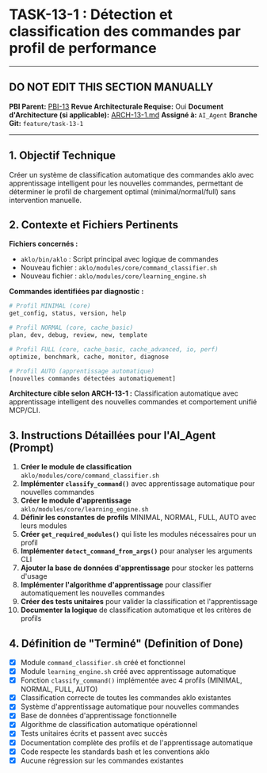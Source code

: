 # TASK-13-1 : Détection et classification des commandes par profil de performance

---

## DO NOT EDIT THIS SECTION MANUALLY

**PBI Parent:** [PBI-13](../00-pbi/PBI-13-PROPOSED.md)
**Revue Architecturale Requise:** Oui
**Document d'Architecture (si applicable):** [ARCH-13-1.md](../02-arch/ARCH-13-1.md)
**Assigné à:** `AI_Agent`
**Branche Git:** `feature/task-13-1`

---

## 1. Objectif Technique

Créer un système de classification automatique des commandes aklo avec apprentissage intelligent pour les nouvelles commandes, permettant de déterminer le profil de chargement optimal (minimal/normal/full) sans intervention manuelle.

## 2. Contexte et Fichiers Pertinents

**Fichiers concernés :**
- `aklo/bin/aklo` : Script principal avec logique de commandes
- Nouveau fichier : `aklo/modules/core/command_classifier.sh`
- Nouveau fichier : `aklo/modules/core/learning_engine.sh`

**Commandes identifiées par diagnostic :**
```bash
# Profil MINIMAL (core)
get_config, status, version, help

# Profil NORMAL (core, cache_basic)  
plan, dev, debug, review, new, template

# Profil FULL (core, cache_basic, cache_advanced, io, perf)
optimize, benchmark, cache, monitor, diagnose

# Profil AUTO (apprentissage automatique)
[nouvelles commandes détectées automatiquement]
```

**Architecture cible selon ARCH-13-1 :**
Classification automatique avec apprentissage intelligent des nouvelles commandes et comportement unifié MCP/CLI.

## 3. Instructions Détaillées pour l'AI_Agent (Prompt)

1. **Créer le module de classification** `aklo/modules/core/command_classifier.sh`
2. **Implémenter `classify_command()`** avec apprentissage automatique pour nouvelles commandes
3. **Créer le module d'apprentissage** `aklo/modules/core/learning_engine.sh`
4. **Définir les constantes de profils** MINIMAL, NORMAL, FULL, AUTO avec leurs modules
5. **Créer `get_required_modules()`** qui liste les modules nécessaires pour un profil
6. **Implémenter `detect_command_from_args()`** pour analyser les arguments CLI
7. **Ajouter la base de données d'apprentissage** pour stocker les patterns d'usage
8. **Implémenter l'algorithme d'apprentissage** pour classifier automatiquement les nouvelles commandes
9. **Créer des tests unitaires** pour valider la classification et l'apprentissage
10. **Documenter la logique** de classification automatique et les critères de profils

## 4. Définition de "Terminé" (Definition of Done)

- [x] Module `command_classifier.sh` créé et fonctionnel
- [x] Module `learning_engine.sh` créé avec apprentissage automatique
- [x] Fonction `classify_command()` implémentée avec 4 profils (MINIMAL, NORMAL, FULL, AUTO)
- [x] Classification correcte de toutes les commandes aklo existantes
- [x] Système d'apprentissage automatique pour nouvelles commandes
- [x] Base de données d'apprentissage fonctionnelle
- [x] Algorithme de classification automatique opérationnel
- [x] Tests unitaires écrits et passent avec succès
- [x] Documentation complète des profils et de l'apprentissage automatique
- [x] Code respecte les standards bash et les conventions aklo
- [x] Aucune régression sur les commandes existantes